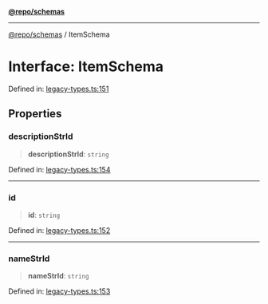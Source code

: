 [**@repo/schemas**](../README.md)

***

[@repo/schemas](../README.md) / ItemSchema

# Interface: ItemSchema

Defined in: [legacy-types.ts:151](https://github.com/alexqguo/drinking-board-game-v3/blob/1fd51bdd7d56dd7c938617f9ae2969ed8892dac1/packages/schemas/src/legacy-types.ts#L151)

## Properties

### descriptionStrId

> **descriptionStrId**: `string`

Defined in: [legacy-types.ts:154](https://github.com/alexqguo/drinking-board-game-v3/blob/1fd51bdd7d56dd7c938617f9ae2969ed8892dac1/packages/schemas/src/legacy-types.ts#L154)

***

### id

> **id**: `string`

Defined in: [legacy-types.ts:152](https://github.com/alexqguo/drinking-board-game-v3/blob/1fd51bdd7d56dd7c938617f9ae2969ed8892dac1/packages/schemas/src/legacy-types.ts#L152)

***

### nameStrId

> **nameStrId**: `string`

Defined in: [legacy-types.ts:153](https://github.com/alexqguo/drinking-board-game-v3/blob/1fd51bdd7d56dd7c938617f9ae2969ed8892dac1/packages/schemas/src/legacy-types.ts#L153)
